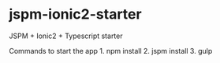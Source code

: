 # jspm-ionic2-starter
JSPM + Ionic2 + Typescript starter

Commands to start the app 1. npm install 2. jspm install 3. gulp
